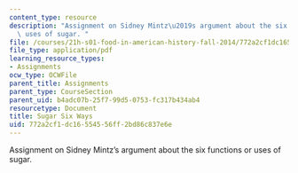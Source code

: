 ```yaml
---
content_type: resource
description: "Assignment on Sidney Mintz\u2019s argument about the six functions or\
  \ uses of sugar. "
file: /courses/21h-s01-food-in-american-history-fall-2014/772a2cf1dc16554556ff2bd86c837e6e_MIT21H_S01F14_Su_6Wa_Ins.pdf
file_type: application/pdf
learning_resource_types:
- Assignments
ocw_type: OCWFile
parent_title: Assignments
parent_type: CourseSection
parent_uid: b4adc07b-25f7-99d5-0753-fc317b434ab4
resourcetype: Document
title: Sugar Six Ways
uid: 772a2cf1-dc16-5545-56ff-2bd86c837e6e
---
```

Assignment on Sidney Mintz’s argument about the six functions or uses of sugar. 

